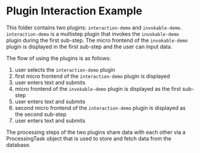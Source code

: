 # Plugin Interaction Example

This folder contains two plugins: `interaction-demo` and `invokable-demo`.
`interaction-demo` is a multistep plugin that invokes the `invokable-demo` plugin during the first sub-step.
The micro frontend of the `invokable-demo` plugin is displayed in the first sub-step and the user can input data.

The flow of using the plugins is as follows:
1. user selects the `interaction-demo` plugin
2. first micro frontend of the `interaction-demo` plugin is displayed
3. user enters text and submits
4. micro frontend of the `invokable-demo` plugin is displayed as the first sub-step
5. user enters text and submits
6. second micro frontend of the `interaction-demo` plugin is displayed as the second sub-step
7. user enters text and submits

The processing steps of the two plugins share data with each other via a ProcessingTask object that is used to store and fetch data from the database.
